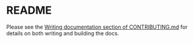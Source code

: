 # README

Please see the [Writing documentation section of CONTRIBUTING.md](../contributing.md#writing-documentation) for details on both writing and building the docs.

